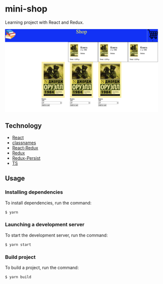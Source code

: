 # mini-shop
Learning project with React and Redux.

![Alt text](screenshots/shop.png?raw=true "Optional Title")

## Technology
- [React](https://reactjs.org/)
- [classnames](https://github.com/JedWatson/classnames#readme)
- [React-Redux](https://react-redux.js.org/)
- [Redux](https://redux.js.org/)
- [Redux-Persist](https://github.com/rt2zz/redux-persist#readme)
- [TS](https://www.typescriptlang.org/)

## Usage
### Installing dependencies
To install dependencies, run the command:
```sh
$ yarn
```

### Launching a development server
To start the development server, run the command:
```sh
$ yarn start
```

### Build project
To build a project, run the command:
```sh
$ yarn build
```
